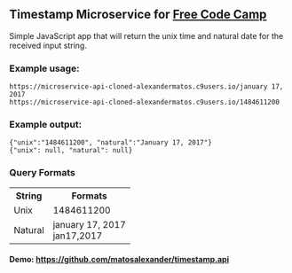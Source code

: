 <h2>Timestamp Microservice for <a href="https://www.freecodecamp.com/challenges/timestamp-microservice">Free Code Camp</a></h2>
<p>Simple JavaScript app that will return the unix time and natural date for the received input string.</p>
<h3>Example usage:</h3>
<div class="example">
<code>https://microservice-api-cloned-alexandermatos.c9users.io/<span class="parameter">january 17, 2017</span></code>
<br/>
<code>https://microservice-api-cloned-alexandermatos.c9users.io/<span class="parameter">1484611200</span></code>
</div>
<h3>Example output:</h3>
<div class="example">
<code><span class="output">{"unix":"1484611200", "natural":"January 17, 2017"}</span></code>
<br/>
<code><span class="output">{"unix": null, "natural": null}</span></code>
</div>
<h3>Query Formats</h3>
<table id="tformats" cellspacing="0">
<tr>
<th>String</th>
<th>Formats</th>
</tr>
<tr>
<td>Unix</td>
<td><span class="bold">1484611200</span></td>
</tr>
<tr>
<td>Natural</td>
<td>
<span class="bold">january 17, 2017<br>
jan17,2017</span>
</td>
</tr>
</table>
<h4>Demo: <a href="https://github.com/matosalexander/timestamp.api" target="_blank">https://github.com/matosalexander/timestamp.api</a></h4>